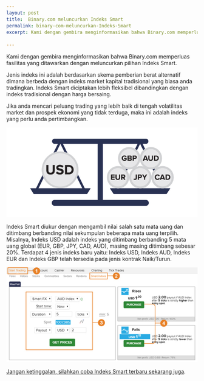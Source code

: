 ```yaml
---
layout: post
title:  Binary.com meluncurkan Indeks Smart
permalink: binary-com-meluncurkan-Indeks-Smart
excerpt: Kami dengan gembira menginformasikan bahwa Binary.com memperluas fasilitas yang ditawarkan dengan meluncurkan pilihan Indeks Smart.

---
```


Kami dengan gembira menginformasikan bahwa Binary.com memperluas fasilitas yang ditawarkan dengan meluncurkan pilihan Indeks Smart.

Jenis indeks ini adalah berdasarkan skema pemberian berat alternatif dimana berbeda dengan indeks market kapital tradisional yang biasa anda tradingkan. Indeks Smart diciptakan lebih fleksibel dibandingkan dengan indeks tradisional dengan harga bersaing.

Jika anda mencari peluang trading yang lebih baik di tengah volatilitas market dan prospek ekonomi yang tidak terduga, maka ini adalah indeks yang perlu anda pertimbangkan.

[![](/post_images/6814221_orig.jpg)](https://www.binary.com/c/trade.cgi?market=smarties&time=5t&form_name=risefall&expiry_&amount_&H=S0P&currency=USD&underlying_symbol=WLDAUD&amount=2&date_&&l=ID?utm_medium=social&utm_source=blog&utm_content=whatsnew)

Indeks Smart diukur dengan mengambil nilai salah satu mata uang dan ditimbang berbanding nilai sekumpulan beberapa mata uang terpilih. Misalnya, Indeks USD adalah indeks yang ditimbang berbanding 5 mata uang global (EUR, GBP, JPY, CAD, AUD), masing masing ditimbang sebesar 20%. Terdapat 4 jenis indeks baru yaitu: Indeks USD, Indeks AUD, Indeks EUR dan Indeks GBP telah tersedia pada jenis kontrak Naik/Turun.

[![](/post_images/2049047.jpg)](https://www.binary.com/c/trade.cgi?market=smarties&time=5t&form_name=risefall&expiry_&amount_&H=S0P&currency=USD&underlying_symbol=WLDAUD&amount=2&date_&&l=ID?utm_medium=social&utm_source=blog&utm_content=whatsnew)

[Jangan ketinggalan, silahkan coba Indeks Smart terbaru sekarang juga](https://www.binary.com/c/trade.cgi?market=smarties&time=5t&form_name=risefall&expiry_&amount_&H=S0P&currency=USD&underlying_symbol=WLDAUD&amount=2&date_&&l=ID?utm_medium=social&utm_source=blog&utm_content=whatsnew).

